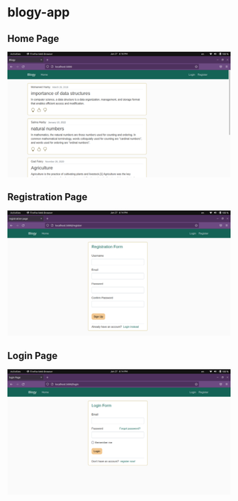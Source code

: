 # blogy-app
## Home Page
![Home Page](/assets/home2.png)

## Registration Page
![Registration Page](/assets/registration.png)

## Login Page
![Login Page](/assets/login.png)
